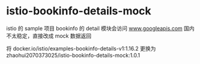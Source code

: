 # istio-bookinfo-details-mock
istio 的 sample 项目 bookinfo 的 detail 模块会访问 www.googleapis.com 国内不太稳定，直接改成 mock 数据返回  

将 docker.io/istio/examples-bookinfo-details-v1:1.16.2 更换为  
zhaohui2070373025/istio-bookinfo-details-mock:1.0.1
